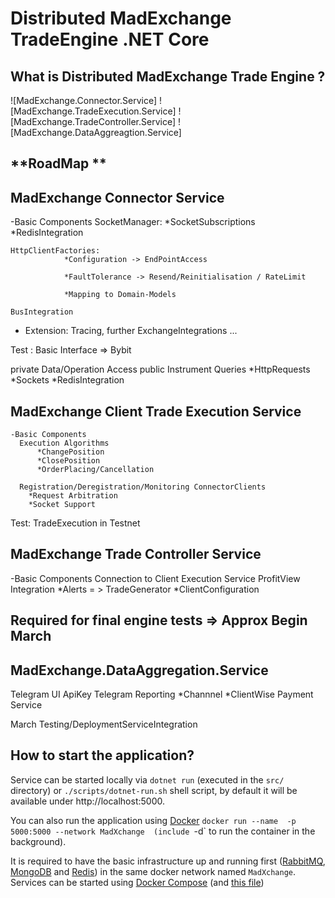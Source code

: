# Distributed MadExchange TradeEngine .NET Core


**What is Distributed MadExchange Trade Engine ?**
----------------

![MadExchange.Connector.Service]
![MadExchange.TradeExecution.Service]
![MadExchange.TradeController.Service]
![MadExchange.DataAggreagtion.Service]




**RoadMap **
----------------

MadExchange Connector Service
--

  -Basic Components
    SocketManager: *SocketSubscriptions
                   *RedisIntegration
    
    HttpClientFactories: 
                *Configuration -> EndPointAccess
                
                *FaultTolerance -> Resend/Reinitialisation / RateLimit
                
                *Mapping to Domain-Models
                
    BusIntegration
    
  - Extension: Tracing, further ExchangeIntegrations ...
  
Test : Basic Interface => Bybit

  private Data/Operation Access
  public Instrument Queries
    *HttpRequests
    *Sockets
    *RedisIntegration
 
 

MadExchange Client Trade Execution Service
--
    -Basic Components
      Execution Algorithms
          *ChangePosition
          *ClosePosition
          *OrderPlacing/Cancellation
          
      Registration/Deregistration/Monitoring ConnectorClients
        *Request Arbitration
        *Socket Support

  Test: TradeExecution in Testnet


MadExchange Trade Controller Service
--

  -Basic Components
      Connection to Client Execution Service
      ProfitView Integration
        *Alerts = > TradeGenerator
        *ClientConfiguration


Required for final engine tests => Approx Begin March
---



MadExchange.DataAggregation.Service
--

  Telegram UI ApiKey
  Telegram Reporting
    *Channnel
    *ClientWise
  Payment Service
  
  March Testing/DeploymentServiceIntegration
  

**How to start the application?**
----------------

Service can be started locally via `dotnet run` (executed in the `src/` directory) or `./scripts/dotnet-run.sh` shell script, by default it will be available under http://localhost:5000.

You can also run the application using [Docker](https://www.docker.com) `docker run --name  -p 5000:5000 --network MadXchange  (include `-d` to run the container in the background).

It is required to have the basic infrastructure up and running first ([RabbitMQ](https://www.rabbitmq.com), [MongoDB](https://www.mongodb.com) and [Redis](https://redis.io)) in the same docker network named `MadXchange`. Services can be started using [Docker Compose](https://docs.docker.com/compose) (and [this file](https://github.com/diplinfmarkodrews/MadXchange/blob/master/compose/docker-compose-infrastructure.yml)) 
